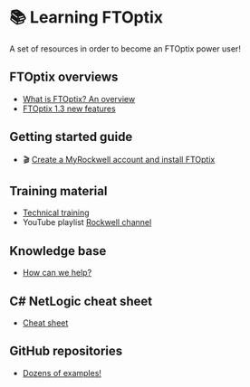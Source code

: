 # 📚 Learning FTOptix
A set of resources in order to become an FTOptix power user!

## FTOptix overviews
- [What is FTOptix? An overview](https://github.com/massimovar/LearningFTOptix/blob/main/pdf/FTOpti_Overview.pdf)
- [FTOptix 1.3 new features](https://github.com/massimovar/LearningFTOptix/blob/main/pdf/FTOptix%20v1.3.pdf)

## Getting started guide 
- 🎬 [Create a MyRockwell account and install FTOptix](https://github.com/massimovar/LearningFTOptix/blob/main/pdf/FTOptix_Getting_Started_Guide.pdf)

## Training material
- [Technical training](https://github.com/massimovar/LearningFTOptix/blob/main/pdf/FTOptix_Technical_training.pdf)
- YouTube playlist [Rockwell channel](https://www.youtube.com/playlist?list=PL3K_BigUXJ1M1-JpRiwIIhzJUbhwtK3yy)

## Knowledge base
- [How can we help?](https://rockwellautomation.custhelp.com/app/home)

## C# NetLogic cheat sheet
- [Cheat sheet](https://github.com/FactoryTalk-Optix/NetLogic_CheatSheet)

## GitHub repositories 
- [Dozens of examples!](https://github.com/FactoryTalk-Optix)
